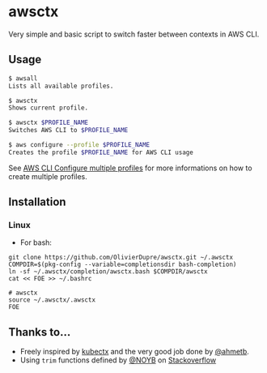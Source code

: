 # awsctx
Very simple and basic script to switch faster between contexts in AWS CLI.

## Usage
```bash
$ awsall
Lists all available profiles.

$ awsctx 
Shows current profile.

$ awsctx $PROFILE_NAME
Switches AWS CLI to $PROFILE_NAME

$ aws configure --profile $PROFILE_NAME
Creates the profile $PROFILE_NAME for AWS CLI usage
```
See [AWS CLI Configure multiple profiles](https://docs.aws.amazon.com/cli/latest/userguide/cli-chap-configure.html#cli-quick-configuration-multi-profiles) for more informations on how to create multiple profiles.

## Installation
### Linux
* For bash:
```
git clone https://github.com/OlivierDupre/awsctx.git ~/.awsctx
COMPDIR=$(pkg-config --variable=completionsdir bash-completion)
ln -sf ~/.awsctx/completion/awsctx.bash $COMPDIR/awsctx
cat << FOE >> ~/.bashrc

# awsctx
source ~/.awsctx/.awsctx
FOE
```

## Thanks to...
* Freely inspired by [kubectx](https://kubectx.dev/) and the very good job done by [@ahmetb](https://github.com/ahmetb).
* Using `trim` functions defined by [@NOYB](https://stackoverflow.com/users/5145161/noyb) on [Stackoverflow](https://stackoverflow.com/a/43725798/2003148)